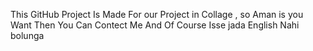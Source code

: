This GitHub Project Is Made For our Project in Collage , so Aman is you Want Then You Can Contect Me And Of Course Isse jada English Nahi bolunga 
